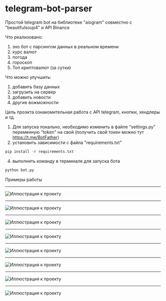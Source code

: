 # telegram-bot-parser

Простой telegram bot на библиотеке "aiogram" совместно с "beautifulsoup4" и API Binance

Что реализовано:
  1) эхо бот с парсингом данных в реальном времени
  2) курс валют
  3) погода
  4) гороскоп
  5) Топ криптовалют (за сутки)

Что можно улучшить:
  1) добавить базу данных
  2) загрузить на сервер
  3) добавить новости
  4) другие вожможности

Цель проэкта ознакомительная работа с API telegram, кнопки, хендлеры и тд.

1) Для запуска локально, необходимо изменить в файле "settings.py" переменную "token" на свой (получить свой токен можно тут https://t.me/BotFather)
2) установить зависимости с файла "requirements.txt"
```python
pip install -r requirements.txt
```
4) выполнить команду в терминале для запуска бота
```python
python bot.py
```

Примеры работы
***

![Иллюстрация к проекту](https://github.com/Gatalist/telegram-bot-parser/blob/main/image/0.jpg)
***
![Иллюстрация к проекту](https://github.com/Gatalist/telegram-bot-parser/blob/main/image/1.jpg)
***
![Иллюстрация к проекту](https://github.com/Gatalist/telegram-bot-parser/blob/main/image/2.jpg)
***
![Иллюстрация к проекту](https://github.com/Gatalist/telegram-bot-parser/blob/main/image/3.jpg)
***
![Иллюстрация к проекту](https://github.com/Gatalist/telegram-bot-parser/blob/main/image/4.jpg)
***
![Иллюстрация к проекту](https://github.com/Gatalist/telegram-bot-parser/blob/main/image/5.jpg)
***
![Иллюстрация к проекту](https://github.com/Gatalist/telegram-bot-parser/blob/main/image/6.jpg)
***
![Иллюстрация к проекту](https://github.com/Gatalist/telegram-bot-parser/blob/main/image/7.jpg)
